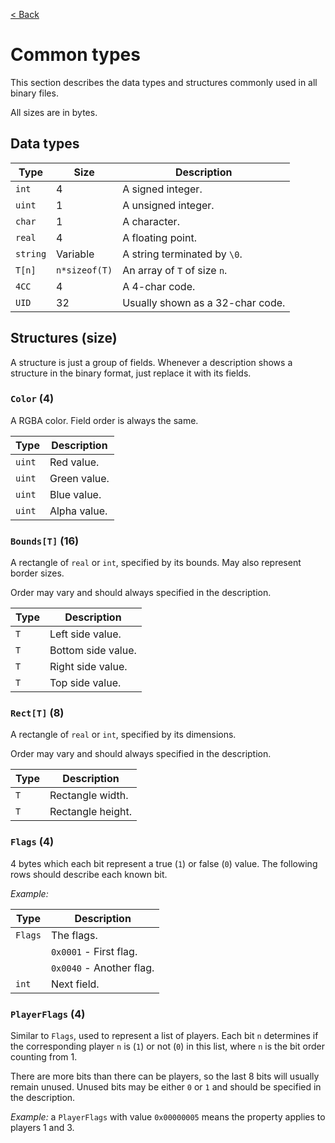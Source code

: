 [< Back](../index.md)

# Common types

This section describes the data types and structures commonly used in all binary files.

All sizes are in bytes.

## Data types

| Type     | Size          | Description                      |
| -------- | ------------- | -------------------------------- |
| `int`    | 4             | A signed integer.                |
| `uint`   | 1             | A unsigned integer.              |
| `char`   | 1             | A character.                     |
| `real`   | 4             | A floating point.                |
| `string` | Variable      | A string terminated by `\0`.     |
| `T[n]`   | `n*sizeof(T)` | An array of `T` of size `n`.     |
| `4CC`    | 4             | A 4-char code.                   |
| `UID`    | 32            | Usually shown as a 32-char code. |

## Structures (size)

A structure is just a group of fields.
Whenever a description shows a structure in the binary format, just replace it with its fields.

### `Color` (4)

A RGBA color. Field order is always the same.

| Type   | Description  |
| ------ | ------------ |
| `uint` | Red value.   |
| `uint` | Green value. |
| `uint` | Blue value.  |
| `uint` | Alpha value. |

### `Bounds[T]` (16)

A rectangle of `real` or `int`, specified by its bounds. May also represent border sizes.

Order may vary and should always specified in the description.

| Type | Description        |
| ---- | ------------------ |
| `T`  | Left side value.   |
| `T`  | Bottom side value. |
| `T`  | Right side value.  |
| `T`  | Top side value.    |

### `Rect[T]` (8)

A rectangle of `real` or `int`, specified by its dimensions.

Order may vary and should always specified in the description.

| Type | Description       |
| ---- | ----------------- |
| `T`  | Rectangle width.  |
| `T`  | Rectangle height. |

### `Flags` (4)

4 bytes which each bit represent a true (`1`) or false (`0`) value. The following rows should describe each known bit.

_Example:_

| Type    | Description              |
| ------- | ------------------------ |
| `Flags` | The flags.               |
| &nbsp;  | `0x0001` - First flag.   |
| &nbsp;  | `0x0040` - Another flag. |
| `int`   | Next field.              |

### `PlayerFlags` (4)

Similar to `Flags`, used to represent a list of players. Each bit `n` determines if the corresponding player `n` is (`1`) or not (`0`) in this list, where `n` is the bit order counting from 1.

There are more bits than there can be players, so the last 8 bits will usually remain unused.
Unused bits may be either `0` or `1` and should be specified in the description.

_Example:_ a `PlayerFlags` with value `0x00000005` means the property applies to players 1 and 3.
